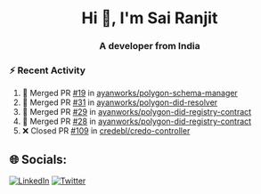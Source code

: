 <h1 align="center">Hi 👋, I'm Sai Ranjit</h1>
<h3 align="center">A developer from India</h3>

### :zap: Recent Activity

<!--START_SECTION:activity-->
1. 🎉 Merged PR [#19](https://github.com/ayanworks/polygon-schema-manager/pull/19) in [ayanworks/polygon-schema-manager](https://github.com/ayanworks/polygon-schema-manager)
2. 🎉 Merged PR [#31](https://github.com/ayanworks/polygon-did-resolver/pull/31) in [ayanworks/polygon-did-resolver](https://github.com/ayanworks/polygon-did-resolver)
3. 🎉 Merged PR [#29](https://github.com/ayanworks/polygon-did-registry-contract/pull/29) in [ayanworks/polygon-did-registry-contract](https://github.com/ayanworks/polygon-did-registry-contract)
4. 🎉 Merged PR [#28](https://github.com/ayanworks/polygon-did-registry-contract/pull/28) in [ayanworks/polygon-did-registry-contract](https://github.com/ayanworks/polygon-did-registry-contract)
5. ❌ Closed PR [#109](https://github.com/credebl/credo-controller/pull/109) in [credebl/credo-controller](https://github.com/credebl/credo-controller)
<!--END_SECTION:activity-->

## 🌐 Socials:
[![LinkedIn](https://img.shields.io/badge/LinkedIn-%230077B5.svg?logo=linkedin&logoColor=white)](https://linkedin.com/in/sairanjit) [![Twitter](https://img.shields.io/badge/Twitter-%231DA1F2.svg?logo=Twitter&logoColor=white)](https://twitter.com/sairanjit_) 
